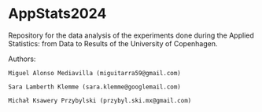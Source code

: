 # AppStats2024
Repository for the data analysis of the experiments done during the Applied Statistics: from Data to Results of the University of Copenhagen.

Authors:

    Miguel Alonso Mediavilla (miguitarra59@gmail.com)

    Sara Lamberth Klemme (sara.klemme@googlemail.com)
    
    Michał Ksawery Przybylski (przybyl.ski.mx@gmail.com)
